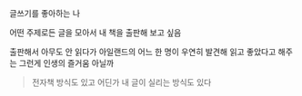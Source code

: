 글쓰기를 좋아하는 나

어떤 주제로든 글을 모아서 내 책을 출판해 보고 싶음

출판해서 아무도 안 읽다가 아일랜드의 어느 한 명이 우연히 발견해 읽고 좋았다고 해주는 그런게 인생의 즐거움 아닐까

> 전자책 방식도 있고
> 어딘가 내 글이 실리는 방식도 있다
